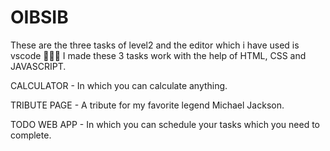 # OIBSIB
These are the three tasks of level2 and the editor which i have used is vscode 👩🏻‍💻 I made these 3 tasks work with the help of HTML, CSS and JAVASCRIPT.

CALCULATOR - In which you can calculate anything.

TRIBUTE PAGE - A tribute for my favorite legend Michael Jackson.

TODO WEB APP - In which you can schedule your tasks which you need to complete.
